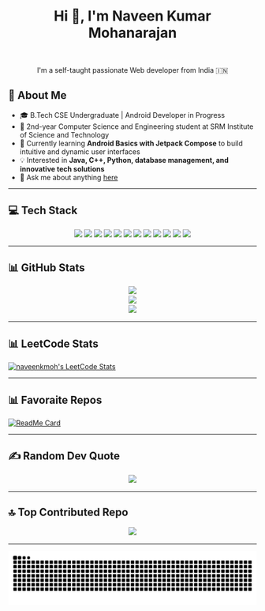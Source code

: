 <h1 align="center">Hi 👋, I'm Naveen Kumar Mohanarajan</h1>

<br />

<p align="center">I'm a self-taught passionate Web developer from India 🇮🇳</p>

## 🚀 About Me  
- 🎓 B.Tech CSE Undergraduate | Android Developer in Progress  
- 📌 2nd-year Computer Science and Engineering student at SRM Institute of Science and Technology  
- 📱 Currently learning **Android Basics with Jetpack Compose** to build intuitive and dynamic user interfaces  
- 💡 Interested in **Java, C++, Python, database management, and innovative tech solutions**  
- 💬 Ask me about anything [here](https://github.com/naveenkm21/naveenkm21/issues)

---

## 💻 Tech Stack  
<p align="center">
  <img src="https://img.shields.io/badge/c-%2300599C.svg?style=flat-square&logo=c&logoColor=white" />
  <img src="https://img.shields.io/badge/c++-%2300599C.svg?style=flat-square&logo=c%2B%2B&logoColor=white" />
  <img src="https://img.shields.io/badge/java-%23ED8B00.svg?style=flat-square&logo=openjdk&logoColor=white" />
  <img src="https://img.shields.io/badge/kotlin-%237F52FF.svg?style=flat-square&logo=kotlin&logoColor=white" />
  <img src="https://img.shields.io/badge/javascript-%23323330.svg?style=flat-square&logo=javascript&logoColor=%23F7DF1E" />
  <img src="https://img.shields.io/badge/python-3670A0?style=flat-square&logo=python&logoColor=ffdd54" />
  <img src="https://img.shields.io/badge/mysql-4479A1.svg?style=flat-square&logo=mysql&logoColor=white" />
  <img src="https://img.shields.io/badge/pandas-%23150458.svg?style=flat-square&logo=pandas&logoColor=white" />
  <img src="https://img.shields.io/badge/numpy-%23013243.svg?style=flat-square&logo=numpy&logoColor=white" />
  <img src="https://img.shields.io/badge/Matplotlib-%23ffffff.svg?style=flat-square&logo=Matplotlib&logoColor=black" />
  <img src="https://img.shields.io/badge/Keras-%23D00000.svg?style=flat-square&logo=Keras&logoColor=white" />
  <img src="https://img.shields.io/badge/TensorFlow-%23FF6F00.svg?style=flat-square&logo=TensorFlow&logoColor=white" />
</p>

---

## 📊 GitHub Stats  
<p align="center">
  <img src="https://github-readme-stats.vercel.app/api?username=naveenkm21&theme=monokai&hide_border=true&include_all_commits=true&count_private=true" />
  <br />
  <img src="https://camo.githubusercontent.com/289ccbe06ca558d3754fa65d976a30c6ab3a00bab60a7d118af4b06b726fef27/68747470733a2f2f6769746875622d726561646d652d73747265616b2d73746174732e6865726f6b756170702e636f6d3f757365723d6e617665656e6b6d3231267468656d653d6461726b29" />
  <br />
  <img src="https://github-readme-stats.vercel.app/api/top-langs/?username=naveenkm21&theme=monokai&hide_border=true&include_all_commits=true&count_private=true&layout=compact" />
</p>

---


## 📊 LeetCode Stats  
<p align="center">

  [![naveenkmoh's LeetCode Stats](https://leetcode-stats.vercel.app/api?username=naveenkmoh&theme=Dark)](https://github.com/JeremyTsaii/leetcode-stats)

</p>

---


## 📊 Favoraite Repos  
<p align="center">

  [![ReadMe Card](https://github-readme-stats.vercel.app/api/pin/?username=naveenkm21&repo=LeetCode_DSA)](https://github.com/naveenkm21/LeetCode_DSA)

</p>

---

## ✍️ Random Dev Quote  
<p align="center">
  <img src="https://quotes-github-readme.vercel.app/api?type=vertical&theme=gruvbox" />
</p>

---

## 🔝 Top Contributed Repo  
<p align="center">
  <img src="https://github-contributor-stats.vercel.app/api?username=naveenkm21&limit=5&theme=monokai&combine_all_yearly_contributions=true" />
</p>

---

<p align="center">
  <img src="https://github.com/naveenkm21/naveenkm21/blob/output/github-snake-dark.svg" />
</p>
